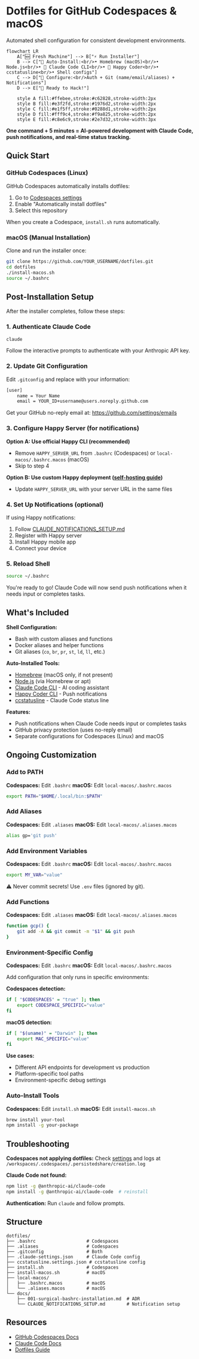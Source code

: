 # Dotfiles for GitHub Codespaces & macOS

Automated shell configuration for consistent development environments.

```mermaid
flowchart LR
    A["🆕 Fresh Machine"] --> B["⚡ Run Installer"]
    B --> C["🤖 Auto-Install:<br/>• Homebrew (macOS)<br/>• Node.js<br/>• 🤖 Claude Code CLI<br/>• 📱 Happy Coder<br/>• ccstatusline<br/>• Shell configs"]
    C --> D["👤 Configure:<br/>Auth + Git (name/email/aliases) + Notifications"]
    D --> E["🚀 Ready to Hack!"]

    style A fill:#ffebee,stroke:#c62828,stroke-width:2px
    style B fill:#e3f2fd,stroke:#1976d2,stroke-width:2px
    style C fill:#e1f5ff,stroke:#0288d1,stroke-width:2px
    style D fill:#fff9c4,stroke:#f9a825,stroke-width:2px
    style E fill:#c8e6c9,stroke:#2e7d32,stroke-width:3px
```

**One command + 5 minutes = AI-powered development with Claude Code, push notifications, and real-time status tracking.**

## Quick Start

### GitHub Codespaces (Linux)

GitHub Codespaces automatically installs dotfiles:

1. Go to [Codespaces settings](https://github.com/settings/codespaces)
2. Enable "Automatically install dotfiles"
3. Select this repository

When you create a Codespace, `install.sh` runs automatically.

### macOS (Manual Installation)

Clone and run the installer once:

```bash
git clone https://github.com/YOUR_USERNAME/dotfiles.git
cd dotfiles
./install-macos.sh
source ~/.bashrc
```

## Post-Installation Setup

After the installer completes, follow these steps:

### 1. Authenticate Claude Code

```bash
claude
```

Follow the interactive prompts to authenticate with your Anthropic API key.

### 2. Update Git Configuration

Edit `.gitconfig` and replace with your information:

```bash
[user]
    name = Your Name
    email = YOUR_ID+username@users.noreply.github.com
```

Get your GitHub no-reply email at: https://github.com/settings/emails

### 3. Configure Happy Server (for notifications)

**Option A: Use official Happy CLI (recommended)**
- Remove `HAPPY_SERVER_URL` from `.bashrc` (Codespaces) or `local-macos/.bashrc.macos` (macOS)
- Skip to step 4

**Option B: Use custom Happy deployment ([self-hosting guide](https://happy.engineering/docs/guides/self-hosting/))**
- Update `HAPPY_SERVER_URL` with your server URL in the same files

### 4. Set Up Notifications (optional)

If using Happy notifications:

1. Follow [CLAUDE_NOTIFICATIONS_SETUP.md](docs/CLAUDE_NOTIFICATIONS_SETUP.md)
2. Register with Happy server
3. Install Happy mobile app
4. Connect your device

### 5. Reload Shell

```bash
source ~/.bashrc
```

You're ready to go! Claude Code will now send push notifications when it needs input or completes tasks.

## What's Included

**Shell Configuration:**
- Bash with custom aliases and functions
- Docker aliases and helper functions
- Git aliases (`co`, `br`, `pr`, `st`, `ld`, `ll`, etc.)

**Auto-Installed Tools:**
- [Homebrew](https://brew.sh/) (macOS only, if not present)
- [Node.js](https://nodejs.org/) (via Homebrew or apt)
- [Claude Code CLI](https://docs.claude.com/en/docs/claude-code/overview) - AI coding assistant
- [Happy Coder CLI](https://github.com/slopus/happy-cli) - Push notifications
- [ccstatusline](https://github.com/sirmalloc/ccstatusline) - Claude Code status line

**Features:**
- Push notifications when Claude Code needs input or completes tasks
- GitHub privacy protection (uses no-reply email)
- Separate configurations for Codespaces (Linux) and macOS

## Ongoing Customization

### Add to PATH

**Codespaces:** Edit `.bashrc`
**macOS:** Edit `local-macos/.bashrc.macos`

```bash
export PATH="$HOME/.local/bin:$PATH"
```

### Add Aliases

**Codespaces:** Edit `.aliases`
**macOS:** Edit `local-macos/.aliases.macos`

```bash
alias gp='git push'
```

### Add Environment Variables

**Codespaces:** Edit `.bashrc`
**macOS:** Edit `local-macos/.bashrc.macos`

```bash
export MY_VAR="value"
```

⚠️ Never commit secrets! Use `.env` files (ignored by git).

### Add Functions

**Codespaces:** Edit `.aliases`
**macOS:** Edit `local-macos/.aliases.macos`

```bash
function gcp() {
    git add -A && git commit -m "$1" && git push
}
```

### Environment-Specific Config

**Codespaces:** Edit `.bashrc`
**macOS:** Edit `local-macos/.bashrc.macos`

Add configuration that only runs in specific environments:

**Codespaces detection:**
```bash
if [ "$CODESPACES" = "true" ]; then
    export CODESPACE_SPECIFIC="value"
fi
```

**macOS detection:**
```bash
if [ "$(uname)" = "Darwin" ]; then
    export MAC_SPECIFIC="value"
fi
```

**Use cases:**
- Different API endpoints for development vs production
- Platform-specific tool paths
- Environment-specific debug settings

### Auto-Install Tools

**Codespaces:** Edit `install.sh`
**macOS:** Edit `install-macos.sh`
```bash
brew install your-tool
npm install -g your-package
```

## Troubleshooting

**Codespaces not applying dotfiles:**
Check [settings](https://github.com/settings/codespaces) and logs at `/workspaces/.codespaces/.persistedshare/creation.log`

**Claude Code not found:**
```bash
npm list -g @anthropic-ai/claude-code
npm install -g @anthropic-ai/claude-code  # reinstall
```

**Authentication:**
Run `claude` and follow prompts.

## Structure

```
dotfiles/
├── .bashrc                   # Codespaces
├── .aliases                  # Codespaces
├── .gitconfig                # Both
├── .claude-settings.json     # Claude Code config
├── ccstatusline.settings.json # ccstatusline config
├── install.sh                # Codespaces
├── install-macos.sh          # macOS
├── local-macos/
│   ├── .bashrc.macos         # macOS
│   └── .aliases.macos        # macOS
└── docs/
    ├── 001-surgical-bashrc-installation.md  # ADR
    └── CLAUDE_NOTIFICATIONS_SETUP.md        # Notification setup
```

## Resources

- [GitHub Codespaces Docs](https://docs.github.com/en/codespaces)
- [Claude Code Docs](https://docs.claude.com/en/docs/claude-code/overview)
- [Dotfiles Guide](https://dotfiles.github.io/)
